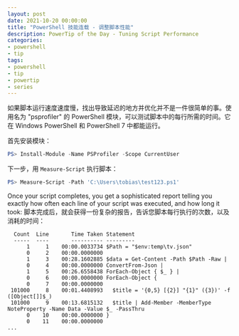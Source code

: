 ```yaml
---
layout: post
date: 2021-10-20 00:00:00
title: "PowerShell 技能连载 - 调整脚本性能"
description: PowerTip of the Day - Tuning Script Performance
categories:
- powershell
- tip
tags:
- powershell
- tip
- powertip
- series
---
```

如果脚本运行速度速度慢，找出导致延迟的地方并优化并不是一件很简单的事。使用名为 "psprofiler" 的 PowerShell 模块，可以测试脚本中的每行所需的时间。它在 Windows PowerShell 和 PowerShell 7 中都能运行。

首先安装模块：

```powershell
PS> Install-Module -Name PSProfiler -Scope CurrentUser
```

下一步，用 `Measure-Script` 执行脚本：

```powershell
PS> Measure-Script -Path 'C:\Users\tobias\test123.ps1'
```

Once your script completes, you get a sophisticated report telling you exactly how often each line of your script was executed, and how long it took:
脚本完成后，就会获得一份复杂的报告，告诉您脚本每行执行的次数，以及消耗的时间：

      Count  Line       Time Taken Statement
      -----  ----       ---------- ---------
          1     1    00:00.0033734 $Path = "$env:temp\tv.json"
          0     2    00:00.0000000
          1     3    00:28.1602885 $data = Get-Content -Path $Path -Raw |
          0     4    00:00.0000000 ConvertFrom-Json |
          1     5    00:26.6558438 ForEach-Object { $_ } |
          0     6    00:00.0000000 ForEach-Object {
          0     7    00:00.0000000
     101000     8    00:01.4408993   $title = '{0,5} [{2}] "{1}" ({3})' -f ([Object[]]$_)
     101000     9    00:13.6815132   $title | Add-Member -MemberType NoteProperty -Name Data -Value $_ -PassThru
          0    10    00:00.0000000 }
          0    11    00:00.0000000
    ...

<!--本文国际来源：[Tuning Script Performance](https://community.idera.com/database-tools/powershell/powertips/b/tips/posts/tuning-script-performance)-->


